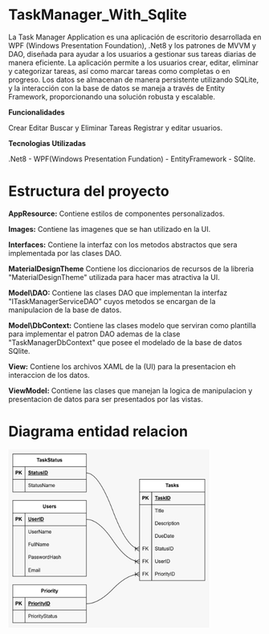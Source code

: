 # TaskManager_With_Sqlite
La Task Manager Application es una aplicación de escritorio desarrollada en WPF (Windows Presentation Foundation), .Net8 y los patrones de MVVM y DAO, diseñada para ayudar a los usuarios a gestionar sus tareas diarias de manera eficiente. La aplicación permite a los usuarios crear, editar, eliminar y categorizar tareas, así como marcar tareas como completas o en progreso. Los datos se almacenan de manera persistente utilizando SQLite, y la interacción con la base de datos se maneja a través de Entity Framework, proporcionando una solución robusta y escalable.

**Funcionalidades**

Crear Editar Buscar y Eliminar Tareas
Registrar y editar usuarios.

**Tecnologias Utilizadas**

.Net8 - WPF(Windows Presentation Fundation) - EntityFramework - SQlite.

# Estructura del proyecto

**AppResource:** Contiene estilos de componentes personalizados.

**Images:** Contiene las imagenes que se han utilizado en la UI.

**Interfaces:** Contiene la interfaz con los metodos abstractos que sera implementada por las clases DAO.

**MaterialDesignTheme** Contiene los diccionarios de recursos de la libreria "MaterialDesignTheme" utilizada para hacer mas atractiva la UI.

**Model\DAO:** Contiene las clases DAO que implementan la interfaz "ITaskManagerServiceDAO" cuyos metodos se encargan de la manipulacion de la base de datos.

**Model\DbContext:** Contiene las clases modelo que serviran como plantilla para implementar el patron DAO ademas de la clase "TaskManagerDbContext" que posee el modelado de la base de datos SQlite.

**View:** Contiene los archivos XAML de la (UI) para la presentacion eh interaccion de los datos.

**ViewModel:** Contiene las clases que manejan la logica de manipulacion y presentacion de datos para ser presentados por las vistas.

# Diagrama entidad relacion

<img src="https://github.com/DanielGerardoHC/TaskManager_With_SQlite/blob/main/TaskManagerDB-Diagram.jpeg" title="TaskManagerDB" alt="TaskManagerDB" width="400" height="355"/> <img>





